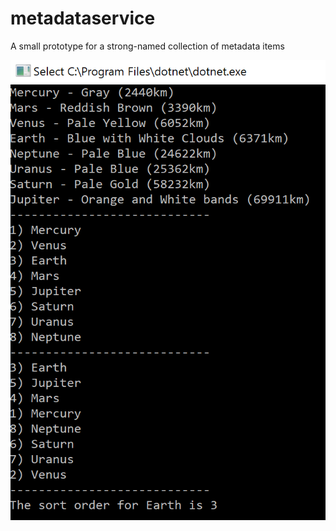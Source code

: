 # metadataservice
A small prototype for a strong-named collection of metadata items

![Program Output](https://github.com/dneimke/metadataservice/blob/master/src/images/program-output.png "Program Output")
